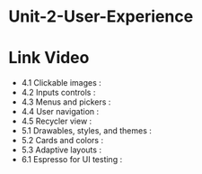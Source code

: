 # Unit-2-User-Experience

# Link Video
- 4.1 Clickable images :
- 4.2 Inputs controls :
- 4.3 Menus and pickers :
- 4.4 User navigation :
- 4.5 Recycler view :
- 5.1 Drawables, styles, and themes :
- 5.2 Cards and colors :
- 5.3 Adaptive layouts :
- 6.1 Espresso for UI testing :
